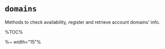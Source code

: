 # `domains`

Methods to check availability, register and retrieve account domains' info.

%TOC%

%~ width="15"%